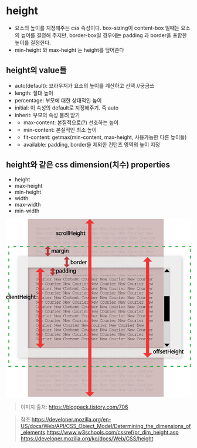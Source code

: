 # height
- 요소의 높이를 지정해주는 css 속성이다. box-sizing이 content-box 일때는 요소의 높이를 결정해 주지만, border-box일 경우에는 padding 과 border을 포함한 높이를 결정한다.
- min-height 와 max-height 는 height를 덮어쓴다

## height의 value들
- auto(default): 브라우저가 요소의 높이를 계산하고 선택  //궁금쓰
- length: 절대 높이
- percentage: 부모에 대한 상대적인 높이
- initial: 이 속성의 default로 지정해주기. 즉 auto
- inherit: 부모의 속성 물려 받기
- - max-content: 본질적으로(?) 선호하는 높이
- - min-content: 본질적인 최소 높이
- - fit-content: getmax(min-content, max-height, 사용가능한 다른 높이들)
- - available: padding, border을 제외한 컨턴츠 영역의 높이 지정

## height와 같은 css dimension(치수) properties
- height
- max-height
- min-height
- width
- max-width
- min-width

![높이 용어들](./heights.jpg)
> 이미지 출처: https://blogpack.tistory.com/706

> 참조
> https://developer.mozilla.org/en-US/docs/Web/API/CSS_Object_Model/Determining_the_dimensions_of_elements
> https://www.w3schools.com/cssref/pr_dim_height.asp
> https://developer.mozilla.org/ko/docs/Web/CSS/height